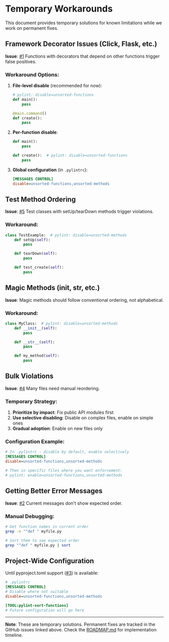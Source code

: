 # Temporary Workarounds

This document provides temporary solutions for known limitations while we work on permanent fixes.

## Framework Decorator Issues (Click, Flask, etc.)

**Issue**: [#1](https://github.com/hakonhagland/pylint-sort-functions/issues/1)
Functions with decorators that depend on other functions trigger false positives.

### Workaround Options:

1. **File-level disable** (recommended for now):
   ```python
   # pylint: disable=unsorted-functions
   def main():
       pass

   @main.command()
   def create():
       pass
   ```

2. **Per-function disable**:
   ```python
   def main():
       pass

   def create():  # pylint: disable=unsorted-functions
       pass
   ```

3. **Global configuration** (in `.pylintrc`):
   ```ini
   [MESSAGES CONTROL]
   disable=unsorted-functions,unsorted-methods
   ```

## Test Method Ordering

**Issue**: [#5](https://github.com/hakonhagland/pylint-sort-functions/issues/5)
Test classes with setUp/tearDown methods trigger violations.

### Workaround:
```python
class TestExample:  # pylint: disable=unsorted-methods
    def setUp(self):
        pass

    def tearDown(self):
        pass

    def test_create(self):
        pass
```

## Magic Methods (__init__, __str__, etc.)

**Issue**: Magic methods should follow conventional ordering, not alphabetical.

### Workaround:
```python
class MyClass:  # pylint: disable=unsorted-methods
    def __init__(self):
        pass

    def __str__(self):
        pass

    def my_method(self):
        pass
```

## Bulk Violations

**Issue**: [#4](https://github.com/hakonhagland/pylint-sort-functions/issues/4)
Many files need manual reordering.

### Temporary Strategy:
1. **Prioritize by impact**: Fix public API modules first
2. **Use selective disabling**: Disable on complex files, enable on simple ones
3. **Gradual adoption**: Enable on new files only

### Configuration Example:
```ini
# In .pylintrc - disable by default, enable selectively
[MESSAGES CONTROL]
disable=unsorted-functions,unsorted-methods

# Then in specific files where you want enforcement:
# pylint: enable=unsorted-functions,unsorted-methods
```

## Getting Better Error Messages

**Issue**: [#2](https://github.com/hakonhagland/pylint-sort-functions/issues/2)
Current messages don't show expected order.

### Manual Debugging:
```bash
# Get function names in current order
grep -n "^def " myfile.py

# Sort them to see expected order
grep "^def " myfile.py | sort
```

## Project-Wide Configuration

Until pyproject.toml support ([#3](https://github.com/hakonhagland/pylint-sort-functions/issues/3)) is available:

```ini
# .pylintrc
[MESSAGES CONTROL]
# Disable where not suitable
disable=unsorted-functions,unsorted-methods

[TOOL:pylint-sort-functions]
# Future configuration will go here
```

---

**Note**: These are temporary solutions. Permanent fixes are tracked in the GitHub issues linked above. Check the [ROADMAP.md](ROADMAP.md) for implementation timeline.
